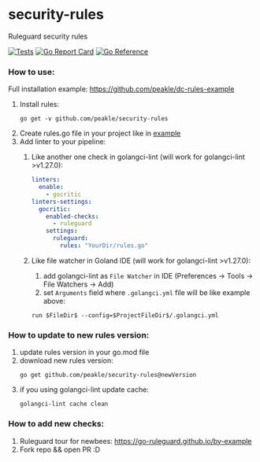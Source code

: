 # security-rules

Ruleguard security rules

[![Tests](https://github.com/peakle/security-rules/workflows/Tests/badge.svg)](https://github.com/peakle/security-rules/blob/main/.github/workflows/ci.yml)
[![Go Report Card](https://goreportcard.com/badge/github.com/peakle/security-rules)](https://goreportcard.com/report/github.com/peakle/security-rules)
[![Go Reference](https://pkg.go.dev/badge/github.com/peakle/security-rules.svg)](https://pkg.go.dev/github.com/peakle/security-rules)

### How to use:

Full installation example: https://github.com/peakle/dc-rules-example

1. Install rules:
      ```shell
      go get -v github.com/peakle/security-rules
      ```
2. Create rules.go file in your project like
   in [example](https://github.com/delivery-club/delivery-club-rules/tree/main/example/rules.go)
3. Add linter to your pipeline:
    1. Like another one check in golangci-lint (will work for golangci-lint >v1.27.0):

        ``` yaml
        linters:
          enable:
            - gocritic
        linters-settings:
          gocritic:
            enabled-checks:
              - ruleguard
            settings:
              ruleguard:
                rules: "YourDir/rules.go"
        ```
    2. Like file watcher in Goland IDE (will work for golangci-lint >v1.27.0):
         1. add golangci-lint as `File Watcher` in IDE (Preferences -> Tools -> File Watchers -> Add)
         2. set `Arguments` field where `.golangci.yml` file will be like example above:

        ```
        run $FileDir$ --config=$ProjectFileDir$/.golangci.yml
        ```

### How to update to new rules version:

1. update rules version in your go.mod file
2. download new rules version:
   ```shell
   go get github.com/peakle/security-rules@newVersion
   ```
3. if you using golangci-lint update cache:
   ```shell
   golangci-lint cache clean
   ```

### How to add new checks:

1. Ruleguard tour for newbees: https://go-ruleguard.github.io/by-example
2. Fork repo && open PR :D
